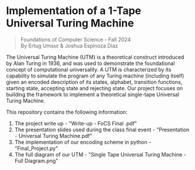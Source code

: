 # Implementation of a 1-Tape Universal Turing Machine
>Foundations of Computer Science - Fall 2024\
>By Ertug Umsur & Joshua Espinoza Diaz

The Universal Turing Machine (UTM) is a theoretical construct introduced by Alan Turing in 1936, and was used to demonstrate the foundational concept of computational universality. A UTM is characterized by its capability to simulate the program of any Turing machine (including itself) given an encoded description of its states, alphabet, transition functions, starting state, accepting state and rejecting state. Our project focuses on building the framework to implement a theoretical single-tape Universal Turing Machine.

This repository contains the following information:
1. The project write up - "Write-up - FoCS Final .pdf"
2. The presentation slides used during the class final event - "Presentation - Universal Turing Machine.pdf"
3. The implementation of our encoding scheme in python - "Final_Project.py"
4. The full diagram of our UTM - "Single Tape Universal Turing Machine - Full Diagram.png"

